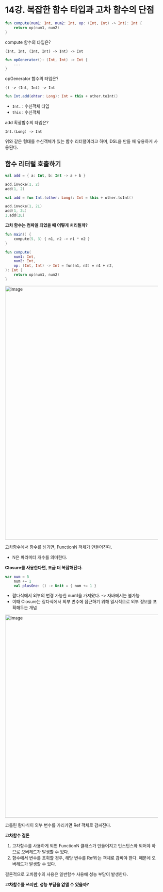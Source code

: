 # 14강. 복잡한 함수 타입과 고차 함수의 단점

```kotlin
fun compute(num1: Int, num2: Int, op: (Int, Int) -> Int): Int {
    return op(num1, num2)
}
```

compute 함수의 타입은?

`(Int, Int, (Int, Int) -> Int) -> Int`

```kotlin
fun opGenerator(): (Int, Int) -> Int {
    ...
}
```

opGenerator 함수의 타입은?

`() -> (Int, Int) -> Int`

```kotlin
fun Int.add(ohter: Long): Int = this + other.toInt()
```
- `Int.` : 수신객체 타입
- `this` : 수신객체

add 확장함수의 타입은?

`Int.(Long) -> Int`

위와 같은 형태를 수신객체가 있는 함수 리터럴이라고 하며, DSL을 만들 때 유용하게 사용된다.

## 함수 리터럴 호출하기

```kotlin
val add = { a: Int, b: Int -> a + b }

add.invoke(1, 2)
add(1, 2)
```

```kotlin
val add = fun Int.(other: Long): Int = this + other.toInt()

add.invoke(1, 2L)
add(1, 2L)
1.add(2L)
```

**고차 함수는 컴파일 되었을 때 어떻게 처리될까?**

```kotlin
fun main() {
    compute(5, 3) { n1, n2 -> n1 * n2 }
}

fun compute(
    num1: Int,
    num2: Int,
    op: (Int, Int) -> Int = fun(n1, n2) = n1 + n2,
): Int {
    return op(num1, num2)
}
```

<img width="837" alt="image" src="https://github.com/yoon-youngjin/spring-study/assets/83503188/9177d9c0-2c5e-459b-b915-acc8dc1698fa">

고차함수에서 함수를 넘기면, FunctionN 객체가 만들어진다.
- N은 파라미터 개수를 의미한다.

**Closure를 사용한다면, 조금 더 복잡해진다.**

```kotlin
var num = 5
    num += 1
    val plusOne: () -> Unit = { num += 1 }
```
- 람다식에서 외부의 변경 가능한 num1을 가져왔다. -> 자바에서는 불가능
- 이때 Closure는 람다식에서 외부 변수에 접근하기 위해 일시적으로 외부 정보를 포획해두는 개념

<img width="670" alt="image" src="https://github.com/yoon-youngjin/spring-study/assets/83503188/8e30d416-9b18-4137-9365-836333762b71">

코틀린 람다식이 외부 변수를 가리키면 Ref 객체로 감싸진다. 

**고차함수 결론**

1. 고차함수를 사용하게 되면 FunctionN 클래스가 만들어지고 인스턴스화 되어야 하므로 오버헤드가 발생할 수 있다.
2. 함수에서 변수를 포획할 경우, 해당 변수를 Ref라는 객체로 감싸야 한다. 때문에 오버헤드가 발생할 수 있다.

결론적으로 고차함수의 사용은 일반함수 사용에 성능 부담이 발생한다.

**고차함수를 쓰지만, 성능 부담을 없앨 수 있을까?**